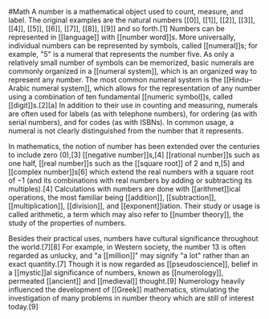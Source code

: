 #Math 
A number is a mathematical object used to count, measure, and label. The original examples are the natural numbers [[0]], [[1]], [[2]], [[3]], [[4]], [[5]], [[6]], [[7]], [[8]], [[9]] and so forth.[1] Numbers can be represented in [[language]] with [[number word]]s. More universally, individual numbers can be represented by symbols, called [[numeral]]s; for example, "5" is a numeral that represents the number five. As only a relatively small number of symbols can be memorized, basic numerals are commonly organized in a [[numeral system]], which is an organized way to represent any number. The most common numeral system is the [[Hindu–Arabic numeral system]], which allows for the representation of any number using a combination of ten fundamental [[numeric symbol]]s, called [[digit]]s.[2][a] In addition to their use in counting and measuring, numerals are often used for labels (as with telephone numbers), for ordering (as with serial numbers), and for codes (as with ISBNs). In common usage, a numeral is not clearly distinguished from the number that it represents.

In mathematics, the notion of number has been extended over the centuries to include zero (0),[3] [[negative number]]s,[4] [[rational number]]s such as one half, [[real number]]s such as the [[square root]] of 2 and π,[5] and [[complex number]]s[6] which extend the real numbers with a square root of −1 (and its combinations with real numbers by adding or subtracting its multiples).[4] Calculations with numbers are done with [[arithmet]]ical operations, the most familiar being [[addition]], [[subtraction]], [[multiplication]], [[division]], and [[exponent]]iation. Their study or usage is called arithmetic, a term which may also refer to [[number theory]], the study of the properties of numbers.

Besides their practical uses, numbers have cultural significance throughout the world.[7][8] For example, in Western society, the number 13 is often regarded as unlucky, and "a [[million]]" may signify "a lot" rather than an exact quantity.[7] Though it is now regarded as [[pseudoscience]], belief in a [[mystic]]al significance of numbers, known as [[numerology]], permeated [[ancient]] and [[medieval]] thought.[9] Numerology heavily influenced the development of [[Greek]] mathematics, stimulating the investigation of many problems in number theory which are still of interest today.[9]